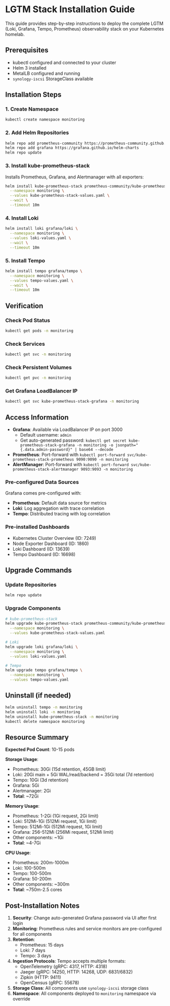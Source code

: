 # LGTM Stack Installation Guide

This guide provides step-by-step instructions to deploy the complete LGTM (Loki, Grafana, Tempo, Prometheus) observability stack on your Kubernetes homelab.

## Prerequisites

- kubectl configured and connected to your cluster
- Helm 3 installed
- MetalLB configured and running
- `synology-iscsi` StorageClass available

## Installation Steps

### 1. Create Namespace

```bash
kubectl create namespace monitoring
```

### 2. Add Helm Repositories

```bash
helm repo add prometheus-community https://prometheus-community.github.io/helm-charts
helm repo add grafana https://grafana.github.io/helm-charts
helm repo update
```

### 3. Install kube-prometheus-stack

Installs Prometheus, Grafana, and Alertmanager with all exporters:

```bash
helm install kube-prometheus-stack prometheus-community/kube-prometheus-stack \
  --namespace monitoring \
  --values kube-prometheus-stack-values.yaml \
  --wait \
  --timeout 10m
```

### 4. Install Loki

```bash
helm install loki grafana/loki \
  --namespace monitoring \
  --values loki-values.yaml \
  --wait \
  --timeout 10m
```

### 5. Install Tempo

```bash
helm install tempo grafana/tempo \
  --namespace monitoring \
  --values tempo-values.yaml \
  --wait \
  --timeout 10m
```

## Verification

### Check Pod Status

```bash
kubectl get pods -n monitoring
```

### Check Services

```bash
kubectl get svc -n monitoring
```

### Check Persistent Volumes

```bash
kubectl get pvc -n monitoring
```

### Get Grafana LoadBalancer IP

```bash
kubectl get svc kube-prometheus-stack-grafana -n monitoring
```

## Access Information

- **Grafana**: Available via LoadBalancer IP on port 3000
  - Default username: `admin`
  - Get auto-generated password: `kubectl get secret kube-prometheus-stack-grafana -n monitoring -o jsonpath="{.data.admin-password}" | base64 --decode`
- **Prometheus**: Port-forward with `kubectl port-forward svc/kube-prometheus-stack-prometheus 9090:9090 -n monitoring`
- **AlertManager**: Port-forward with `kubectl port-forward svc/kube-prometheus-stack-alertmanager 9093:9093 -n monitoring`

### Pre-configured Data Sources

Grafana comes pre-configured with:
- **Prometheus**: Default data source for metrics
- **Loki**: Log aggregation with trace correlation
- **Tempo**: Distributed tracing with log correlation

### Pre-installed Dashboards

- Kubernetes Cluster Overview (ID: 7249)
- Node Exporter Dashboard (ID: 1860) 
- Loki Dashboard (ID: 13639)
- Tempo Dashboard (ID: 16698)

## Upgrade Commands

### Update Repositories

```bash
helm repo update
```

### Upgrade Components

```bash
# kube-prometheus-stack
helm upgrade kube-prometheus-stack prometheus-community/kube-prometheus-stack \
  --namespace monitoring \
  --values kube-prometheus-stack-values.yaml

# Loki
helm upgrade loki grafana/loki \
  --namespace monitoring \
  --values loki-values.yaml

# Tempo
helm upgrade tempo grafana/tempo \
  --namespace monitoring \
  --values tempo-values.yaml
```

## Uninstall (if needed)

```bash
helm uninstall tempo -n monitoring
helm uninstall loki -n monitoring
helm uninstall kube-prometheus-stack -n monitoring
kubectl delete namespace monitoring
```

## Resource Summary

**Expected Pod Count**: 10-15 pods

**Storage Usage**:
- Prometheus: 30Gi (15d retention, 45GB limit)
- Loki: 20Gi main + 5Gi WAL/read/backend = 35Gi total (7d retention)
- Tempo: 10Gi (3d retention)
- Grafana: 5Gi
- Alertmanager: 2Gi
- **Total**: ~72Gi

**Memory Usage**:
- Prometheus: 1-2Gi (1Gi request, 2Gi limit)
- Loki: 512Mi-1Gi (512Mi request, 1Gi limit)
- Tempo: 512Mi-1Gi (512Mi request, 1Gi limit)
- Grafana: 256-512Mi (256Mi request, 512Mi limit)
- Other components: ~1Gi
- **Total**: ~4-7Gi

**CPU Usage**:
- Prometheus: 200m-1000m
- Loki: 100-500m
- Tempo: 100-500m
- Grafana: 50-200m
- Other components: ~300m
- **Total**: ~750m-2.5 cores

## Post-Installation Notes

1. **Security**: Change auto-generated Grafana password via UI after first login
2. **Monitoring**: Prometheus rules and service monitors are pre-configured for all components
3. **Retention**: 
   - Prometheus: 15 days
   - Loki: 7 days  
   - Tempo: 3 days
4. **Ingestion Protocols**: Tempo accepts multiple formats:
   - OpenTelemetry (gRPC: 4317, HTTP: 4318)
   - Jaeger (gRPC: 14250, HTTP: 14268, UDP: 6831/6832)
   - Zipkin (HTTP: 9411)
   - OpenCensus (gRPC: 55678)
5. **Storage Class**: All components use `synology-iscsi` storage class
6. **Namespace**: All components deployed to `monitoring` namespace via override